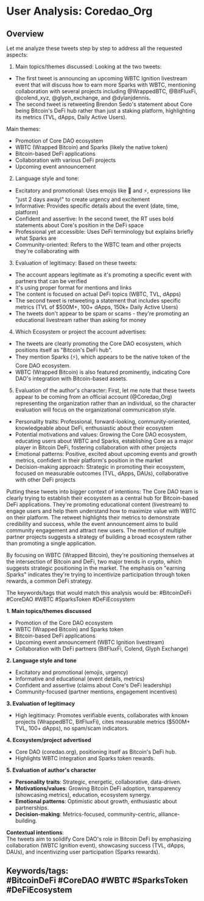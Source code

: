 # User Analysis: Coredao_Org

## Overview

<think>
Let me analyze these tweets step by step to address all the requested aspects:

1. Main topics/themes discussed:
Looking at the two tweets:

- The first tweet is announcing an upcoming WBTC Ignition livestream event that will discuss how to earn more Sparks with WBTC, mentioning collaboration with several projects including @WrappedBTC, @BitFluxFi, @colend_xyz, @glyph_exchange, and @dylanjdennis.
- The second tweet is retweeting Brendon Sedo's statement about Core being Bitcoin's DeFi hub rather than just a staking platform, highlighting its metrics (TVL, dApps, Daily Active Users).

Main themes:
- Promotion of Core DAO ecosystem
- WBTC (Wrapped Bitcoin) and Sparks (likely the native token)
- Bitcoin-based DeFi applications
- Collaboration with various DeFi projects
- Upcoming event announcement

2. Language style and tone:
- Excitatory and promotional: Uses emojis like 🎥 and ⚡️, expressions like "just 2 days away!" to create urgency and excitement
- Informative: Provides specific details about the event (date, time, platform)
- Confident and assertive: In the second tweet, the RT uses bold statements about Core's position in the DeFi space
- Professional yet accessible: Uses DeFi terminology but explains briefly what Sparks are
- Community-oriented: Refers to the WBTC team and other projects they're collaborating with

3. Evaluation of legitimacy:
Based on these tweets:
- The account appears legitimate as it's promoting a specific event with partners that can be verified
- It's using proper format for mentions and links
- The content is focused on actual DeFi topics (WBTC, TVL, dApps)
- The second tweet is retweeting a statement that includes specific metrics (TVL of $500M+, 100+ dApps, 150k+ Daily Active Users)
- The tweets don't appear to be spam or scams - they're promoting an educational livestream rather than asking for money

4. Which Ecosystem or project the account advertises:
- The tweets are clearly promoting the Core DAO ecosystem, which positions itself as "Bitcoin's DeFi hub".
- They mention Sparks (⚡️), which appears to be the native token of the Core DAO ecosystem.
- WBTC (Wrapped Bitcoin) is also featured prominently, indicating Core DAO's integration with Bitcoin-based assets.

5. Evaluation of the author's character:
First, let me note that these tweets appear to be coming from an official account (@Coredao_Org) representing the organization rather than an individual, so the character evaluation will focus on the organizational communication style.

- Personality traits: Professional, forward-looking, community-oriented, knowledgeable about DeFi, enthusiastic about their ecosystem
- Potential motivations and values: Growing the Core DAO ecosystem, educating users about WBTC and Sparks, establishing Core as a major player in Bitcoin DeFi, fostering collaboration with other projects
- Emotional patterns: Positive, excited about upcoming events and growth metrics, confident in their platform's position in the market
- Decision-making approach: Strategic in promoting their ecosystem, focused on measurable outcomes (TVL, dApps, DAUs), collaborative with other DeFi projects

Putting these tweets into bigger context of intentions:
The Core DAO team is clearly trying to establish their ecosystem as a central hub for Bitcoin-based DeFi applications. They're promoting educational content (livestream) to engage users and help them understand how to maximize value with WBTC on their platform. The retweet highlights their metrics to demonstrate credibility and success, while the event announcement aims to build community engagement and attract new users. The mention of multiple partner projects suggests a strategy of building a broad ecosystem rather than promoting a single application.

By focusing on WBTC (Wrapped Bitcoin), they're positioning themselves at the intersection of Bitcoin and DeFi, two major trends in crypto, which suggests strategic positioning in the market. The emphasis on "earning Sparks" indicates they're trying to incentivize participation through token rewards, a common DeFi strategy.

The keywords/tags that would match this analysis would be:
#BitcoinDeFi #CoreDAO #WBTC #SparksToken #DeFiEcosystem
</think>

**1. Main topics/themes discussed**  
- Promotion of the Core DAO ecosystem  
- WBTC (Wrapped Bitcoin) and Sparks token  
- Bitcoin-based DeFi applications  
- Upcoming event announcement (WBTC Ignition livestream)  
- Collaboration with DeFi partners (BitFluxFi, Colend, Glyph Exchange)  

**2. Language style and tone**  
- Excitatory and promotional (emojis, urgency)  
- Informative and educational (event details, metrics)  
- Confident and assertive (claims about Core's DeFi leadership)  
- Community-focused (partner mentions, engagement incentives)  

**3. Evaluation of legitimacy**  
- High legitimacy: Promotes verifiable events, collaborates with known projects (WrappedBTC, BitFluxFi), cites measurable metrics ($500M+ TVL, 100+ dApps), no spam/scam indicators.  

**4. Ecosystem/project advertised**  
- Core DAO (coredao.org), positioning itself as Bitcoin's DeFi hub.  
- Highlights WBTC integration and Sparks token rewards.  

**5. Evaluation of author's character**  
- **Personality traits**: Strategic, energetic, collaborative, data-driven.  
- **Motivations/values**: Growing Bitcoin DeFi adoption, transparency (showcasing metrics), education, ecosystem synergy.  
- **Emotional patterns**: Optimistic about growth, enthusiastic about partnerships.  
- **Decision-making**: Metrics-focused, community-centric, alliance-building.  

**Contextual intentions**:  
The tweets aim to solidify Core DAO's role in Bitcoin DeFi by emphasizing collaboration (WBTC Ignition event), showcasing success (TVL, dApps, DAUs), and incentivizing user participation (Sparks rewards).  

**Keywords/tags**:  
#BitcoinDeFi #CoreDAO #WBTC #SparksToken #DeFiEcosystem
---
